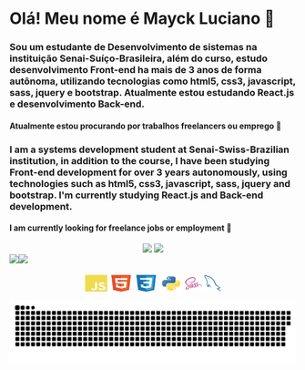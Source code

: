 # Olá! Meu nome é Mayck Luciano 👋

### Sou um estudante de Desenvolvimento de sistemas na instituição Senai-Suíço-Brasileira, além do curso, estudo desenvolvimento Front-end ha mais de 3 anos de forma autônoma, utilizando tecnologias como html5, css3, javascript, sass, jquery e bootstrap. Atualmente estou estudando React.js e desenvolvimento Back-end.
#### Atualmente estou procurando por trabalhos freelancers ou emprego 🔭
### I am a systems development student at Senai-Swiss-Brazilian institution, in addition to the course, I have been studying Front-end development for over 3 years autonomously, using technologies such as html5, css3, javascript, sass, jquery and bootstrap. I'm currently studying React.js and Back-end development.
#### I am currently looking for freelance jobs or employment 🔭

<div align="center">
  <img height="180em" src="https://github-readme-stats.vercel.app/api?username=mayckl2&show_icons=true&theme=dark&include_all_commits=true&count_private=true"/>
  <img height="180em" src="https://github-readme-stats.vercel.app/api/top-langs/?username=mayckl2&layout=compact&langs_count=7&theme=dark"/>
</div>
  
  
<div style="display:flex;" align=center>
<a href="https://www.linkedin.com/in/mayck-luciano-993403171" target="_blank">
  <img style='width: 110px' src="https://user-images.githubusercontent.com/103364944/221006786-ab64fbc3-747f-4540-aad0-d7ef91f91479.png">
</a>

<a href="https://www.frontendmentor.io/profile/MayckL2" target="_blank">
  <img style='width: 100px;' src="https://user-images.githubusercontent.com/103364944/221008539-3b0f9cd2-dc89-4da3-9dda-87ad3f2e5e30.jpeg">
</a>
</div>

  <div style="display: inline_block" align=center><br> 
  <img align="center" alt="jv-Js" height="30" width="40" src="https://raw.githubusercontent.com/devicons/devicon/master/icons/javascript/javascript-plain.svg">
  <img align="center" alt="jv-HTML" height="30" width="40" src="https://raw.githubusercontent.com/devicons/devicon/master/icons/html5/html5-original.svg">
  <img align="center" alt="jv-CSS" height="30" width="40" src="https://raw.githubusercontent.com/devicons/devicon/master/icons/css3/css3-original.svg">
  <img align="center" alt="jv-Python" height="30" width="40" src="https://raw.githubusercontent.com/devicons/devicon/master/icons/python/python-original.svg">
  <img align="center" alt"jv-SASS" height="30 width="40" src="https://raw.githubusercontent.com/devicons/devicon/master/icons/sass/sass-original.svg">
  <img align="center" alt"jv-Mysql" height="30 width="40" src="https://raw.githubusercontent.com/devicons/devicon/master/icons/mysql/mysql-original.svg">
</div>
  
![Snake animation](https://github.com/MatthewsTomts/MatthewsTomts/blob/output/github-contribution-grid-snake.svg)
<!--
**MayckL2/MayckL2** is a ✨ _special_ ✨ repository because its `README.md` (this file) appears on your GitHub profile.


Here are some ideas to get you started:

- 🔭 I’m currently working on ...
- 🌱 I’m currently learning ...
- 👯 I’m looking to collaborate on ...
- 🤔 I’m looking for help with ...
- 💬 Ask me about ...
- 📫 How to reach me: ...
- 😄 Pronouns: ...
- ⚡ Fun fact: ...
-->

